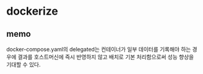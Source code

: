 # dockerize

## memo
docker-compose.yaml의 delegated는 컨테이너가 일부 데이터를 기록해야 하는 경우에
결과를 호스트머신에 즉시 반영하지 않고 배치로 기본 처리함으로써 성능 향상을 기대할 수 있다.
